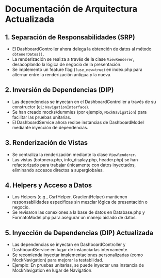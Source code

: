 # Documentación de Arquitectura Actualizada

## 1. Separación de Responsabilidades (SRP)
- El DashboardController ahora delega la obtención de datos al método `obtenerDatos()`.
- La renderización se realiza a través de la clase `ViewRenderer`, desacoplando la lógica de negocio de la presentación.
- Se implementó un feature flag (`?use_new=true`) en index.php para alternar entre la renderización antigua y la nueva.

## 2. Inversión de Dependencias (DIP)
- Las dependencias se inyectan en el DashboardController a través de su constructor (ej.: `NavigationInterface`).
- Se han creado mocks/dummies (por ejemplo, `MockNavigation`) para facilitar las pruebas unitarias.
- El DashboardService ahora recibe instancias de DashboardModel mediante inyección de dependencias.

## 3. Renderización de Vistas
- Se centraliza la renderización mediante la clase `ViewRenderer`.
- Las vistas (botonera.php, info_display.php, header.php) se han refactorizado para trabajar únicamente con datos inyectados, eliminando accesos directos a superglobales.

## 4. Helpers y Acceso a Datos
- Los Helpers (e.g., CsrfHelper, GradientHelper) mantienen responsabilidades específicas sin mezclar lógica de presentación o negocio.
- Se revisaron las conexiones a la base de datos en Database.php y FormatoModel.php para asegurar un manejo aislado de datos.

## 5. Inyección de Dependencias (DIP) Actualizada
- Las dependencias se inyectan en DashboardController y DashboardService en lugar de instanciarlas internamente.
- Se recomienda inyectar implementaciones personalizadas (como MockNavigation) para mejorar la testabilidad.
- Ejemplo: En pruebas unitarias, se puede inyectar una instancia de MockNavigation en lugar de Navigation.
